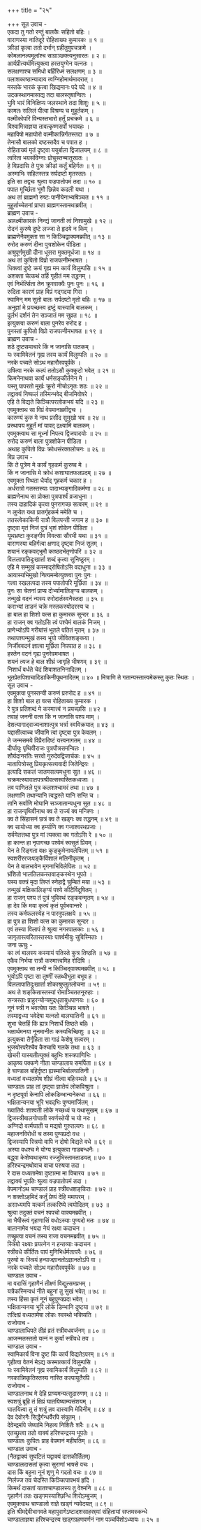 +++
title = "२५"

+++
सूत उवाच -  
एकदा तु गतो रन्तुं बालकैः सहितो बहिः ।  
वाराणस्या नातिदूरे रोहिताख्यः कुमारकः ॥ १ ॥  
क्रीडां कृत्वा ततो दर्भान् ग्रहीतुमुपचक्रमे ।  
कोमलानल्पमूलांश्च साग्राञ्छक्त्यनुसारतः ॥ २ ॥  
आर्यप्रीत्यर्थमित्युक्त्वा हस्तयुग्मेन यत्नतः ।  
सलक्षणाश्च समिधो बर्हिरिध्मं सलक्षणम् ॥ ३ ॥  
पलाशकाष्ठान्यादाय त्वग्निहोमार्थमादरात् ।  
मस्तके भारकं कृत्वा खिद्यमानः पदे पदे ॥ ४ ॥  
उदकस्थानमासाद्य तदा बालस्तृषान्वितः ।  
भुवि भारं विनिक्षिप्य जलस्थाने तदा शिशुः ॥ ५ ॥  
कामतः सलिलं पीत्वा विश्रम्य च मुहूर्तकम् ।  
वल्मीकोपरि विन्यस्तभारो हर्तुं प्रचक्रमे ॥ ६ ॥  
विश्वामित्राज्ञया तावत्कृष्णसर्पो भयावहः ।  
महाविषो महाघोरो वल्मीकान्निर्गतस्तदा ॥ ७ ॥  
तेनासौ बालको दष्टस्तदैव च पपात ह ।  
रोहिताख्यं मृतं दृष्ट्वा ययुर्बाला द्विजालयम् ॥ ८ ॥  
त्वरिता भयसंविग्नाः प्रोचुस्तन्मातुरग्रतः ।  
हे विप्रदासि ते पुत्रः क्रीडां कर्तुं बहिर्गतः ॥ ९ ॥  
अस्माभिः सहितस्तत्र सर्पदष्टो मृतस्ततः ।  
इति सा तद्वचः श्रुत्वा वज्रपातोपमं तदा ॥ १० ॥  
पपात मूर्च्छिता भूमौ छिन्नेव कदली यथा ।  
अथ तां ब्राह्मणो रुष्टः पानीयेनाभ्यषिञ्चत ॥ ११ ॥  
मुहूर्ताच्चेतनां प्राप्ता ब्राह्मणस्तामथाब्रवीत् ।  
ब्राह्मण उवाच -  
अलक्ष्मीकारकं निन्द्यं जानती त्वं निशामुखे ॥ १२ ॥  
रोदनं कुरुषे दुष्टे लज्जा ते हृदये न किम् ।  
ब्राह्मणेनैवमुक्ता सा न किञ्चिद्वाक्यमब्रवीत् ॥ १३ ॥  
रुरोद करुणं दीना पुत्रशोकेन पीडिता ।  
अश्रुपूर्णमुखी दीना धूसरा मुक्तमूर्धजा ॥ १४ ॥  
अथ तां कुपितो विप्रो राजपत्नीमभाषत ।  
धिक्त्वां दुष्टे क्रयं गृह्य मम कार्यं विलुम्पसि ॥ १५ ॥  
अशक्ता चेत्कथं तर्हि गृहीतं मम तद्धनम् ।  
एवं निर्भर्त्सिता तेन क्रूरवाक्यैः पुनः पुनः ॥ १६ ॥  
रुदिता कारणं प्राह विप्रं गद्‌गदया गिरा ।  
स्वामिन् मम सुतो बालः सर्पदष्टो मृतो बहिः ॥ १७ ॥  
अनुज्ञां मे प्रयच्छस्व द्रष्टुं यास्यामि बालकम् ।  
दुर्लभं दर्शनं तेन सञ्जातं मम सुव्रत ॥ १८ ॥  
इत्युक्त्वा करुणं बाला पुनरेव रुरोद ह ।  
पुनस्तां कुपितो विप्रो राजपत्नीमभाषत ॥ १९ ॥  
ब्राह्मण उवाच -  
शठे दुष्टसमाचारे किं न जानासि पातकम् ।  
यः स्वामिवेतनं गृह्य तस्य कार्यं विलुम्पति ॥ २० ॥  
नरके पच्यते सोऽथ महारौरवपूर्वके ।  
उषित्वा नरके कल्पं ततोऽसौ कुक्कुटो भवेत् ॥ २१ ॥  
किमनेनाथवा कार्यं धर्मसङ्कीर्तनेन मे ।  
यस्तु पापरतो मूर्खः क्रूरो नीचोऽनृतः शठः ॥ २२ ॥  
तद्वाक्यं निष्फलं तस्मिन्भवेद्‌ बीजमिवोषरे ।  
एहि ते विद्यते किञ्चित्परलोकभयं यदि ॥ २३ ॥  
एवमुक्ताथ सा विप्रं वेपमानाब्रवीद्वचः ।  
कारुण्यं कुरु मे नाथ प्रसीद सुमुखो भव ॥ २४ ॥  
प्रस्थापय मुहूर्तं मां यावद्‌ द्रक्ष्यामि बालकम् ।  
एवमुक्त्वाथ सा मूर्ध्ना निपत्य द्विजपादयोः ॥ २५ ॥  
रुरोद करुणं बाला पुत्रशोकेन पीडिता ।  
अथाह कुपितो विप्रः क्रोधसंरक्तलोचनः ॥ २६ ॥  
विप्र उवाच -  
किं ते पुत्रेण मे कार्यं गृहकर्म कुरुष्व मे ।  
किं न जानासि मे क्रोधं कशाघातफलप्रदम् ॥ २७ ॥  
एवमुक्ता स्थिता धैर्याद्‌ गृहकर्म चकार ह ।  
अर्धरात्रो गतस्तस्याः पादाभ्यङ्गादिकर्मणा ॥ २८ ॥  
ब्राह्मणेनाथ सा प्रोक्ता पुत्रपार्श्वं व्रजाधुना ।  
तस्य दाहादिकं कृत्वा पुनरागच्छ सत्वरम् ॥ २९ ॥  
न लुप्येत यथा प्रातर्गृहकर्म ममेति च ।  
ततस्त्वेकाकिनी रात्रौ विलपन्ती जगाम ह ॥ ३० ॥  
दृष्ट्वा मृतं निजं पुत्रं भृशं शोकेन पीडिता ।  
यूथभ्रष्टा कुरङ्गीव विवत्सा सौरभी यथा ॥ ३१ ॥  
वाराणस्या बहिर्गत्वा क्षणाद्‌ दृष्ट्वा निजं सुतम् ।  
शयानं रङ्कवद्‌भूमौ काष्ठदर्भतृणोपरि ॥ ३२ ॥  
विललापातिदुःखार्ता शब्दं कृत्वा सुनिष्ठुरम् ।  
एहि मे सम्मुखं कस्माद्‌रोषितोऽसि वदाधुना ॥ ३३ ॥  
आयास्यभिमुखो नित्यमम्बेत्युक्त्वा पुनः पुनः ।  
गत्वा स्खलत्पदा तस्य पपातोपरि मूर्छिता ॥ ३४ ॥  
पुनः सा चेतनां प्राप्य दोर्भ्यामालिङ्ग्य बालकम् ।  
तन्मुखे वदनं न्यस्य रुरोदार्तस्वनैस्तदा ॥ ३५ ॥  
कराभ्यां ताडनं चक्रे मस्तकस्योदरस्य च ।  
हा बाल हा शिशो वत्स हा कुमारक सुन्दर ॥ ३६ ॥  
हा राजन् क्व गतोऽसि त्वं पश्येमं बालकं निजम् ।  
प्राणेभ्योऽपि गरीयांसं भूतले पतितं मृतम् ॥ ३७ ॥  
तथापश्यन्मुखं तस्य भूयो जीवितशङ्कया ।  
निर्जीववदनं ज्ञात्वा मूर्छिता निपपात ह ॥ ३८ ॥  
हस्तेन वदनं गृह्य पुनरेवमभाषत ।  
शयनं त्यज हे बाल शीघ्रं जागृहि भीषणम् ॥ ३९ ॥  
निशार्धं वर्धते चेदं शिवाशतनिनादितम् ।  
भूतप्रेतपिशाचादिडाकिनीयूथनादितम् ॥ ४० ॥
मित्राणि ते गतान्यस्तात्त्वमेकस्तु कुतः स्थितः ।  
सूत उवाच -  
एवमुक्त्वा पुनस्तन्वी करुणं प्ररुरोद ह ॥ ४१ ॥  
हा शिशो बाल हा वत्स रोहिताख्य कुमारक ।  
रे पुत्र प्रतिशब्दं मे कस्मात्त्वं न प्रयच्छसि ॥ ४२ ॥  
तवाहं जननी वत्स किं न जानासि पश्य माम् ।  
देशत्यागाद्‌राज्यनाशात्पुत्र भर्त्रा स्वविक्रयात् ॥ ४३ ॥  
यद्दासीत्वाच्च जीवामि त्वां दृष्ट्वा पुत्र केवलम् ।  
ते जन्मसमये विप्रैरादिष्टं यत्त्वनागतम् ॥ ४४ ॥  
दीर्घायुः पृथिवीराजः पुत्रपौत्रसमन्वितः ।  
शौर्यदानरतिः सत्त्वो गुरुदेवद्विजार्चकः ॥ ४५ ॥  
मातापित्रोस्तु प्रियकृत्सत्यवादी जितेन्द्रियः ।  
इत्यादि सकलं जातमसत्यमधुना सुत ॥ ४६ ॥  
चक्रमत्स्यावातपत्रश्रीवत्सस्वस्तिकध्वजाः ।  
तव पाणितले पुत्र कलशश्चामरं तथा ॥ ४७ ॥  
लक्षणानि तथान्यानि त्वद्धस्ते यानि सन्ति च ।  
तानि सर्वाणि मोघानि सञ्जातान्यधुना सुत ॥ ४८ ॥  
हा राजन्पृथिवीनाथ क्व ते राज्यं क्व मन्त्रिणः ।  
क्व ते सिंहासनं छत्रं क्व ते खड्गः क्व तद्धनम् ॥ ४९ ॥  
क्व सायोध्या क्व हर्म्याणि क्व गजाश्वरथप्रजाः ।  
सर्वमेतत्तथा पुत्र मां त्यक्त्वा क्व गतोऽसि रे ॥ ५० ॥  
हा कान्त हा नृपागच्छ पश्येमं स्वसुतं प्रियम् ।  
येन ते रिङ्गता वक्षः कुङ्कुमेनावलेपितम् ॥ ५१ ॥  
स्वशरीररजःपङ्कैर्विशालं मलिनीकृतम् ।  
येन ते बालभावेन मृगनाभिविलेपितः ॥ ५२ ॥  
भ्रंशितो भालतिलकस्तवाङ्कस्थेन भूपते ।  
यस्य वक्त्रं मृदा लिप्तं स्नेहाद्वै चुम्बितं मया ॥ ५३ ॥  
तन्मुखं मक्षिकालिङ्ग्यं पश्ये कीटैर्विदूषितम् ।  
हा राजन् पश्य तं पुत्रं भुविस्थं रङ्कवन्मृतम् ॥ ५४ ॥  
हा देव किं मया कृत्यं कृतं पूर्वभवान्तरे ।  
तस्य कर्मफलस्येह न पारमुपलक्षये ॥ ५५ ॥  
हा पुत्र हा शिशो वत्स का कुमारक सुन्दर ।  
एवं तस्या विलापं ते श्रुत्वा नगरपालकाः ॥ ५६ ॥  
जागृतास्त्वरितास्तस्याः पार्श्वमीयुः सुविस्मिताः ।  
जना ऊचुः -  
का त्वं बालस्य कस्यायं पतिस्ते कुत्र तिष्ठति ॥ ५७ ॥  
एकैव निर्भया रात्रौ कस्मात्त्वमिह रोदिषि ।  
एवमुक्ताथ सा तन्वी न किञ्चिद्‌वाक्यमब्रवीत् ॥ ५८ ॥  
भूयोऽपि पृष्टा सा तूष्णीं स्तब्धीभूता बभूव ह ।  
विललापातिदुःखार्ता शोकाश्रुप्लुतलोचना ॥ ५९ ॥  
अथ ते शङ्‌कितास्तस्यां रोमाञ्चिततनूरुहाः ।  
सन्त्रस्ताः प्राहुरन्योन्यमुद्‌धृतायुधपाणयः ॥ ६० ॥  
नूनं स्त्री न भवत्येषा यतः किञ्चिन्न भाषते ।  
तस्माद्वध्या भवेदेषा यत्नतो बालघातिनी ॥ ६१ ॥  
शुभा चेत्तर्हि किं ह्यत्र निशार्धे तिष्ठते बहिः ।  
भक्षार्थमनया नूनमानीतः कस्यचिच्छिशुः ॥ ६२ ॥  
इत्युक्त्वा तैर्गृहिता सा गाढं केशेषु सत्वरम् ।  
भुजयोरपरैश्चैव कैश्चापि गलके तथा ॥ ६३ ॥  
खेचरी यास्यतीत्युक्तं बहुभिः शस्त्रपाणिभिः ।  
आकृष्य पक्कणे नीता चाण्डालाय समर्पिता ॥ ६४ ॥  
हे चाण्डाल बहिर्दृष्टा ह्यस्माभिर्बालघातिनी ।  
वध्यतां वध्यतामेष शीघ्रं नीत्वा बहिःस्थले ॥ ६५ ॥  
चाण्डालः प्राह तां दृष्ट्वा ज्ञातेयं लोकविश्रुता ।  
न दृष्टपूर्वा केनापि लोकडिम्भान्यनेकधा ॥ ६६ ॥  
भक्षितान्यनया भूरि भवद्‌भिः पुण्यमार्जितम् ।  
ख्यातिर्वः शाश्वती लोके गच्छध्वं च यथासुखम् ॥ ६७ ॥  
द्विजस्त्रीबालगोघाती स्वर्णस्तेयी च यो नरः ।  
अग्निदो वर्त्मघाती च मद्यपो गुरुतल्पगः ॥ ६८ ॥  
महाजनविरोधी च तस्य पुण्यप्रदो वधः ।  
द्विजस्यापि स्त्रियो वापि न दोषो विद्यते वधे ॥ ६९ ॥  
अस्या वधश्च मे योग्य इत्युक्त्वा गाडबन्धनैः ।  
बद्ध्वा केशेष्वथाकृष्य रज्जुभिस्तामताडयत् ॥ ७० ॥  
हरिश्चन्द्रमथोवाच वाचा परुषया तदा ।  
रे दास वध्यतामेषा दुष्टात्मा मा विचारय ॥ ७१ ॥  
तद्वाक्यं भूपतिः श्रुत्वा वज्रपातोपमं तदा ।  
वेपमानोऽथ चाण्डालं प्राह स्त्रीवधशङ्‌कितः ॥ ७२ ॥  
न शक्तोऽहमिदं कर्तुं प्रेष्यं देहि ममापरम् ।  
असाध्यमपि यत्कर्म तत्करिष्ये त्वयोदितम् ॥ ७३ ॥  
श्रुत्वा तदुक्तं वचनं श्वपचो वाक्यमब्रवीत् ।  
मा भैषीस्त्वं गृहाणासिं वधोऽस्याः पुण्यदो मतः ॥ ७४ ॥  
बालानामेव भयदा नेयं रक्ष्या कदाचन ।  
तच्छ्रुत्वा वचनं तस्य राजा वचनमब्रवीत् ॥ ७५ ॥  
स्त्रियो रक्ष्याः प्रयत्नेन न हन्तव्याः कदाचन ।  
स्त्रीवधे कीर्तितः पापं मुनिभिर्धर्मतत्परैः ॥ ७६ ॥  
पुरुषो यः स्त्रियं हन्याज्ज्ञानतोऽज्ञानतोऽपि वा ।  
नरके पच्यते सोऽथ महारौरवपूर्वके ॥ ७७ ॥  
चाण्डाल उवाच -  
मा वदासिं गृहाणैनं तीक्ष्णं विद्युत्समप्रभम् ।  
यत्रैकस्मिन्वधं नीते बहूनां तु सुखं भवेत् ॥ ७८ ॥  
तस्य हिंसा कृतं नूनं बहुपुण्यप्रदा भवेत् ।  
भक्षितान्यनया भूरि लोके डिम्भानि दुष्टया ॥ ७९ ॥  
तत्क्षिप्रं वध्यतामेषा लोकः स्वस्थो भविष्यति ।  
राजोवाच -  
चाण्डालाधिपते तीव्रं व्रतं स्त्रीवधवर्जनम् ॥ ८० ॥  
आजन्मतस्ततो यत्नं न कुर्यां स्त्रीवधे तव ।  
चाण्डाल उवाच -  
स्वामिकार्यं विना दुष्ट किं कार्यं विद्यतेऽपरम् ॥ ८१ ॥  
गृहीत्वा वेतनं मेऽद्य कस्मात्कार्यं विलुम्पसि ।  
यः स्वामिवेतनं गृह्य स्वामिकार्यं विलुम्पति ॥ ८२ ॥  
नरकान्निष्कृतिस्तस्य नास्ति कल्पायुतैरपि ।  
राजोवाच -  
चाण्डालनाथ मे देहि प्राप्यमन्यत्सुदारुणम् ॥ ८३ ॥  
स्वशत्रुं ब्रूहि तं क्षिप्रं घातयिष्याम्यसंशयम् ।  
घातयित्वा तु तं शत्रुं तव दास्यामि मेदिनीम् ॥ ८४ ॥  
देव देवोरगैः सिद्धैर्गन्धर्वैरपि संयुतम् ।  
देवेन्द्रमपि जेष्यामि निहत्य निशितैः शरैः ॥ ८५ ॥  
एतच्छ्रुत्वा ततो वाक्यं हरिश्चन्द्रस्य भूपतेः ।  
चाण्डालः कुपितः प्राह वेपमानं महीपतिम् ॥ ८६ ॥  
चाण्डाल उवाच -  
(नैतद्वाक्यं सुघटितं यद्वाक्यं दासकीर्तितम्)  
चाण्डालदासतां कृत्वा सुराणां भाषसे वचः ।  
दास किं बहुना नूनं शृणु मे गदतो वचः ॥ ८७ ॥  
निर्लज्ज तव चेदस्ति किञ्चित्पापभयं हृदि ।  
किमर्थं दासतां यातश्चाण्डालस्य तु वेश्मनि ॥ ८८ ॥  
गृहाणैनं ततः खड्गमस्याश्छिन्धि शिरोऽम्बुजम् ।  
एवमुक्त्वाथ चाण्डालो राज्ञे खड्गं न्यवेदयत् ॥ ८९ ॥  
इति श्रीमद्देवीभागवते महापुराणेऽष्टादशसाहस्र्यां संहितायां सप्तमस्कन्धे  
चाण्डालाज्ञया हरिश्चन्द्रस्य खड्गग्रहणवर्णनं नाम पञ्चविंशोऽध्यायः ॥ २५ ॥
